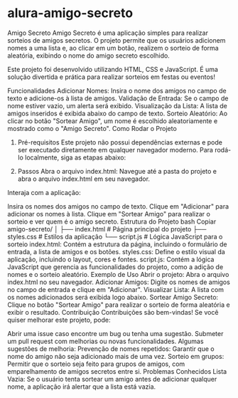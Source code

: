 # alura-amigo-secreto
<div>
Amigo Secreto
Amigo Secreto é uma aplicação simples para realizar sorteios de amigos secretos. O projeto permite que os usuários adicionem nomes a uma lista e, ao clicar em um botão, realizem o sorteio de forma aleatória, exibindo o nome do amigo secreto escolhido.

Este projeto foi desenvolvido utilizando HTML, CSS e JavaScript. É uma solução divertida e prática para realizar sorteios em festas ou eventos!

Funcionalidades
Adicionar Nomes: Insira o nome dos amigos no campo de texto e adicione-os à lista de amigos.
Validação de Entrada: Se o campo de nome estiver vazio, um alerta será exibido.
Visualização da Lista: A lista de amigos inseridos é exibida abaixo do campo de texto.
Sorteio Aleatório: Ao clicar no botão "Sortear Amigo", um nome é escolhido aleatoriamente e mostrado como o "Amigo Secreto".
Como Rodar o Projeto
1. Pré-requisitos
Este projeto não possui dependências externas e pode ser executado diretamente em qualquer navegador moderno. Para rodá-lo localmente, siga as etapas abaixo:

2. Passos
Abra o arquivo index.html: Navegue até a pasta do projeto e abra o arquivo index.html em seu navegador.

Interaja com a aplicação:

Insira os nomes dos amigos no campo de texto.
Clique em "Adicionar" para adicionar os nomes à lista.
Clique em "Sortear Amigo" para realizar o sorteio e ver quem é o amigo secreto.
Estrutura do Projeto
bash
Copiar
amigo-secreto/
│
├── index.html          # Página principal do projeto
├── styles.css          # Estilos da aplicação
└── script.js           # Lógica JavaScript para o sorteio
index.html: Contém a estrutura da página, incluindo o formulário de entrada, a lista de amigos e os botões.
styles.css: Define o estilo visual da aplicação, incluindo o layout, cores e fontes.
script.js: Contém a lógica JavaScript que gerencia as funcionalidades do projeto, como a adição de nomes e o sorteio aleatório.
Exemplo de Uso
Abrir o projeto: Abra o arquivo index.html no seu navegador.
Adicionar Amigos: Digite os nomes de amigos no campo de entrada e clique em "Adicionar".
Visualizar Lista: A lista com os nomes adicionados será exibida logo abaixo.
Sortear Amigo Secreto: Clique no botão "Sortear Amigo" para realizar o sorteio de forma aleatória e exibir o resultado.
Contribuição
Contribuições são bem-vindas! Se você quiser melhorar este projeto, pode:

Abrir uma issue caso encontre um bug ou tenha uma sugestão.
Submeter um pull request com melhorias ou novas funcionalidades.
Algumas sugestões de melhoria:
Prevenção de nomes repetidos: Garantir que o nome do amigo não seja adicionado mais de uma vez.
Sorteio em grupos: Permitir que o sorteio seja feito para grupos de amigos, com emparelhamento de amigos secretos entre si.
Problemas Conhecidos
Lista Vazia: Se o usuário tenta sortear um amigo antes de adicionar qualquer nome, a aplicação irá alertar que a lista está vazia.
</div>
